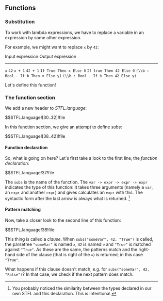 
 Functions
-----------

### Substitution

To work with lambda expressions, we have to replace a variable in an expression by some other expression.

For example, we might want to replace `x` by `42`:

Input expression			Output expression
----------------			-----------------
`x`					`42`
`x + 1`					`42 + 1`
`If True Then x Else 0`			`If true Then 42 Else 0`
`(\\b : Bool . If b Then x Else y)` 	`(\\b : Bool . If b Then 42 Else y)` 


Let's define this function!

### The function section

We add a new header to _STFL.language_:

$$STFL.language![30..32]!file

In this function section, we give an attempt to define _subs_:

$$STFL.language![38..42]!file



#### Function declaration

So, what is going on here? Let's first take a look to the first line, the _function declaration_:

$$STFL.language!37!file

The `subs` is the name of the function. The `var -> expr -> expr -> expr` indicates the type of this function: it takes three arguments (namely a `var`, an `expr` and another `expr`) and gives calculates an `expr` with this. The syntactic form after the last arrow is always what is returned. [^ISMETA]

[^ISMETA]: You probably noticed the similarity between the types declared in our own STFL and this declaration. This is intentional.

#### Pattern matching

Now, take a closer look to the second line of this function:

$$STFL.language!38!file 

This thing is called a _clause_. When `subs("someVar", 42, "True")` is called, the parsetree `"someVar"` is named `x`, `42` is named `e` and `"True"` is matched against `"True"`. As these are the same, the patterns match and the right-hand side of the clause (that is right of the `=`) is returned; in this case `"True"`.


What happens if this clause doesn't match, e.g. for `subs("someVar", 42, "False")`? In that case, we check if the next pattern does match.


